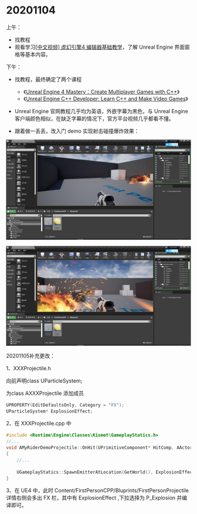 # 20201104

上午：

* 找教程
* 观看学习[[中文视频] 虚幻引擎4 编辑器基础教学](https://www.bilibili.com/video/BV16x41167mW)，了解 Unreal Engine 界面窗格等基本内容。

下午：

* 找教程，最终确定了两个课程
  * 《[Unreal Engine 4 Mastery：Create Multiplayer Games with C++](https://www.bilibili.com/video/BV1pb41177pn)》
  * 《[Unreal Engine C++ Developer: Learn C++ and Make Video Games](https://www.udemy.com/course/unrealcourse/)》

* Unreal Engine 官网教程几乎均为英语，外嵌字幕为黑色，与 Unreal Engine 客户端颜色相似，在缺乏字幕的情况下，官方平台视频几乎都看不懂。

* 跟着做一丢丢，改入门 demo 实现射击碰撞爆炸效果：

![](./images/add_explode0.jpg)



![](./images/add_explode1.jpg)



20201105补充更改：

1、XXXProjectile.h

向前声明class UParticleSystem;

为class AXXXProjectile 添加成员

```C++
UPROPERTY(EditDefaultsOnly, Category = "FX");
UParticleSystem* ExplosionEffect;
```
2、在 XXXProjectile.cpp 中

```C++
#include <Runtime\Engine\Classes\Kismet\GameplayStatics.h>
//...
void AMyRiderDemoProjectile::OnHit(UPrimitiveComponent* HitComp, AActor* OtherActor, UPrimitiveComponent* OtherComp, FVector NormalImpulse, const FHitResult& Hit)
{
    //...

	UGameplayStatics::SpawnEmitterAtLocation(GetWorld(), ExplosionEffect, GetActorLocation());
}
```

3、在 UE4 中，此时 Content/FirstPersonCPP/Bluprints/FirstPersonProjectile 详情右侧会多出 FX 栏，其中有 ExplosionEffect ,下拉选择为 P_Explosion 并编译即可。

